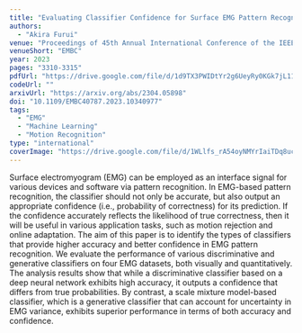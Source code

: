 ```yaml
---
title: "Evaluating Classifier Confidence for Surface EMG Pattern Recognition"
authors:
  - "Akira Furui"
venue: "Proceedings of 45th Annual International Conference of the IEEE Engineering in Medicine and Biology Society"
venueShort: "EMBC"
year: 2023
pages: "3310-3315"
pdfUrl: "https://drive.google.com/file/d/1d9TX3PWIDtYr2g6UeyRy0KGk7jL11iE_/view?usp=sharing"
codeUrl: ""
arxivUrl: "https://arxiv.org/abs/2304.05898"
doi: "10.1109/EMBC40787.2023.10340977"
tags:
  - "EMG"
  - "Machine Learning"
  - "Motion Recognition"
type: "international"
coverImage: "https://drive.google.com/file/d/1WLlfs_rA54oyNMYrIaiTDq8ucIn9eeQU/view?usp=sharing" 
---
```

Surface electromyogram (EMG) can be employed as an interface signal for various devices and software via pattern recognition. In EMG-based pattern recognition, the classifier should not only be accurate, but also output an appropriate confidence (i.e., probability of correctness) for its prediction. If the confidence accurately reflects the likelihood of true correctness, then it will be useful in various application tasks, such as motion rejection and online adaptation. The aim of this paper is to identify the types of classifiers that provide higher accuracy and better confidence in EMG pattern recognition. We evaluate the performance of various discriminative and generative classifiers on four EMG datasets, both visually and quantitatively. The analysis results show that while a discriminative classifier based on a deep neural network exhibits high accuracy, it outputs a confidence that differs from true probabilities. By contrast, a scale mixture model-based classifier, which is a generative classifier that can account for uncertainty in EMG variance, exhibits superior performance in terms of both accuracy and confidence.